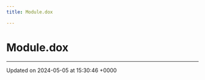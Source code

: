```yaml
---
title: Module.dox

---
```


# Module.dox








-------------------------------

Updated on 2024-05-05 at 15:30:46 +0000
